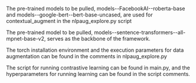 The pre-trained models to be pulled, models--FacebookAI--roberta-base and models--google-bert--bert-base-uncased, are used for contextual_augment in the nlpaug_explore.py script

The pre-trained model to be pulled, models--sentence-transformers--all-mpnet-base-v2, serves as the backbone of the framework.

The torch installation environment and the execution parameters for data augmentation can be found in the comments in nlpaug_explore.py

The script for running contrastive learning can be found in main.py, and the hyperparameters for running learning can be found in the script comments.
